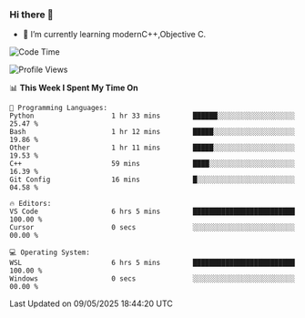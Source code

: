 ### Hi there 👋
- 🌱 I’m currently learning modernC++,Objective C.
<!--
**Asukaki7/Asukaki7** is a ✨ _special_ ✨ repository because its `README.md` (this file) appears on your GitHub profile.

Here are some ideas to get you started:

- 🔭 I’m currently working on ...
- 🌱 I’m currently learning ...
- 👯 I’m looking to collaborate on ...
- 🤔 I’m looking for help with ...
- 💬 Ask me about ...
- 📫 How to reach me: ...
- 😄 Pronouns: ...
- ⚡ Fun fact: ...
-->
<!--START_SECTION:waka-->
![Code Time](http://img.shields.io/badge/Code%20Time-542%20hrs%207%20mins-blue)

![Profile Views](http://img.shields.io/badge/Profile%20Views-0-blue)

📊 **This Week I Spent My Time On** 

```text
💬 Programming Languages: 
Python                   1 hr 33 mins        ██████░░░░░░░░░░░░░░░░░░░   25.47 % 
Bash                     1 hr 12 mins        █████░░░░░░░░░░░░░░░░░░░░   19.86 % 
Other                    1 hr 11 mins        █████░░░░░░░░░░░░░░░░░░░░   19.53 % 
C++                      59 mins             ████░░░░░░░░░░░░░░░░░░░░░   16.39 % 
Git Config               16 mins             █░░░░░░░░░░░░░░░░░░░░░░░░   04.58 % 

🔥 Editors: 
VS Code                  6 hrs 5 mins        █████████████████████████   100.00 % 
Cursor                   0 secs              ░░░░░░░░░░░░░░░░░░░░░░░░░   00.00 % 

💻 Operating System: 
WSL                      6 hrs 5 mins        █████████████████████████   100.00 % 
Windows                  0 secs              ░░░░░░░░░░░░░░░░░░░░░░░░░   00.00 % 
```


 Last Updated on 09/05/2025 18:44:20 UTC
<!--END_SECTION:waka-->
